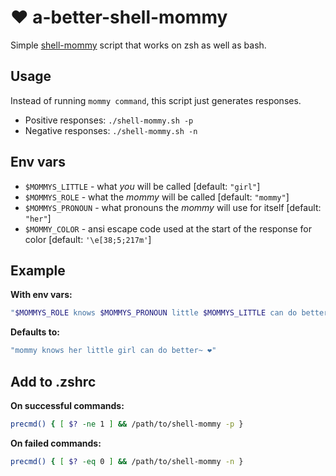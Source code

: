 # ❤️ a-better-shell-mommy
Simple [shell-mommy](https://github.com/sudofox/shell-mommy) script that works on zsh as well as bash.<br>

## Usage
Instead of running `mommy command`, this script just generates responses.
- Positive responses: `./shell-mommy.sh -p`
- Negative responses: `./shell-mommy.sh -n`

## Env vars
- `$MOMMYS_LITTLE` - what *you* will be called [default: `"girl"`]
- `$MOMMYS_ROLE` - what the *mommy* will be called [default: `"mommy"`]
- `$MOMMYS_PRONOUN` - what pronouns the *mommy* will use for itself [default: `"her"`]
- `$MOMMY_COLOR` - ansi escape code used at the start of the response for color [default: `'\e[38;5;217m'`]

## Example
**With env vars:**
```sh
"$MOMMYS_ROLE knows $MOMMYS_PRONOUN little $MOMMYS_LITTLE can do better~ ❤️"
```

**Defaults to:**
```sh
"mommy knows her little girl can do better~ ❤️"
```

## Add to .zshrc
**On successful commands:**
```sh
precmd() { [ $? -ne 1 ] && /path/to/shell-mommy -p }
```

**On failed commands:**
```sh
precmd() { [ $? -eq 0 ] && /path/to/shell-mommy -n }
```
